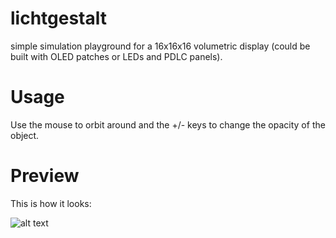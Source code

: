 lichtgestalt
============
simple simulation playground for a 16x16x16 volumetric display (could be built with OLED patches or LEDs and PDLC panels).

Usage
=====
Use the mouse to orbit around and the +/- keys to change the opacity of the object.

Preview
=======
This is how it looks:

![alt text](http://i.imgur.com/yy9PZ27.gif "Preview")

